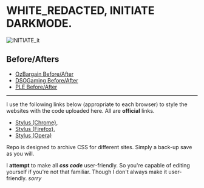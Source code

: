 # WHITE_REDACTED, INITIATE DARKMODE.
![INITIATE_it](https://i.imgur.com/1rFKCCM.jpg "Dark_Mode_Activated.")

## Before/Afters
* [OzBargain Before/After](https://cdn.knightlab.com/libs/juxtapose/latest/embed/index.html?uid=23972576-d2f4-11ea-bf88-a15b6c7adf9a)
* [DSOGaming Before/After](https://cdn.knightlab.com/libs/juxtapose/latest/embed/index.html?uid=9a79ec6e-d2f4-11ea-bf88-a15b6c7adf9a)
* [PLE Before/After](https://cdn.knightlab.com/libs/juxtapose/latest/embed/index.html?uid=d6e1b060-dab5-11ea-bf88-a15b6c7adf9a)

----

I use the following links below (appropriate to each browser) to style the websites with the code uploaded here. All are **official** links.
* [Stylus (Chrome)](https://chrome.google.com/webstore/detail/stylus/clngdbkpkpeebahjckkjfobafhncgmne?hl=en), 
* [Stylus (Firefox)](https://addons.mozilla.org/en-US/firefox/addon/styl-us/), 
* [Stylus (Opera)](https://addons.opera.com/en/extensions/details/stylus/)




Repo is designed to archive CSS for different sites. Simply a back-up save as you will.

I **attempt** to make all ***css code*** user-friendly. So you're capable of editing yourself if you're not that familiar. Though I don't always make it user-friendly. *sorry*
